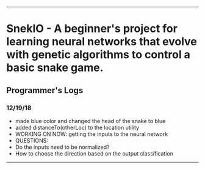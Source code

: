 ***
# SnekIO - A beginner's project for learning neural networks that evolve with genetic algorithms to control a basic snake game.

## Programmer's Logs
### 12/19/18
- made blue color and changed the head of the snake to blue
- added distanceTo(otherLoc) to the location utility
- WORKING ON NOW: getting the inputs to the neural network
- QUESTIONS:
- Do the inputs need to be normalized?
- How to choose the direction based on the output classification
***
